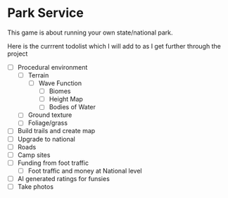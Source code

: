 # Park Service
This game is about running your own state/national park.

Here is the currrent todolist which I will add to as I get further through the project

- [ ]  Procedural environment
    - [ ]  Terrain
        - [ ]  Wave Function
            - [ ]  Biomes
            - [ ]  Height Map
            - [ ]  Bodies of Water
    - [ ]  Ground texture
    - [ ]  Foliage/grass
- [ ]  Build trails and create map
- [ ]  Upgrade to national
- [ ]  Roads
- [ ]  Camp sites
- [ ]  Funding from foot traffic
    - [ ]  Foot traffic and money at National level
- [ ]  AI generated ratings for funsies
- [ ]  Take photos
